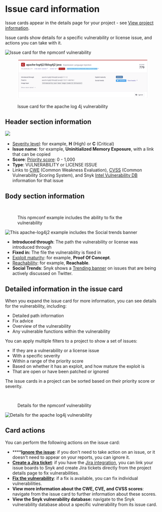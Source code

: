 # Issue card information

Issue cards appear in the details page for your project - see [View project information](https://docs.snyk.io/getting-started/introduction-to-snyk-projects/view-project-information).

Issue cards show details for a specific vulnerability or license issue, and actions you can take with it.

![Issue card for the npmconf vulnerability](../../.gitbook/assets/copy\_link\_to\_issue-8dec2022.png)

<figure><img src="../../.gitbook/assets/image-card-apachelog4j2-8dec2022.png" alt=""><figcaption><p>Issue card for the apache log 4j vulnerability</p></figcaption></figure>

## Header section information

![](../../.gitbook/assets/issue-card-header\_8dec2022.png)

* [Severity level](https://docs.snyk.io/introducing-snyk/snyks-core-concepts/severity-levels): for example, **H** (High) or **C** (Critical)
* **Issue name**: for example, **Uninitialized Memory Exposure**, with a link that can be copied
* **Score**: [Priority score](https://docs.snyk.io/fixing-and-prioritizing-issues/starting-to-fix-vulnerabilities/snyk-priority-score): 0 - 1,000
* **Type**: VULNERABILITY or LICENSE ISSUE
* Links to [CWE](https://cwe.mitre.org/index.html) (Common Weakness Evaluation), [CVSS](https://www.first.org/cvss/calculator/3.1) (Common Vulnerability Scoring System), and Snyk [Intel Vulnerability DB](https://snyk.io/vuln) information for that issue

## Body section information

<figure><img src="../../.gitbook/assets/issue-card-body-eg1_8dec2022.png" alt=""><figcaption><p>This npmconf example includes the ability to fix the vulnerability</p></figcaption></figure>

![This apache-log4j2 example includes the Social trends banner](../../.gitbook/assets/issue-card\_body-section\_14sept2022.png)

* **Introduced through**: The path the vulnerability or license was introduced through
* **Fixed in:** The file the vulnerability is fixed in
* [Exploit maturity](https://docs.snyk.io/fixing-and-prioritizing-issues/issue-management/evaluating-and-prioritizing-vulnerabilities): for example, **Proof Of Concept**.
* [Reachability](https://support.snyk.io/hc/en-us/articles/360010554837-Reachable-Vulnerabilities-): for example, **Reachable**.
* **Social Trends**: Snyk shows a [Trending banner](https://docs.snyk.io/fixing-and-prioritizing-issues/prioritizing-issues/prioritize-by-social-trends) on issues that are being actively discussed on Twitter.

## Detailed information in the issue card

When you expand the issue card for more information, you can see details for the vulnerability, including:

* Detailed path information
* Fix advice
* Overview of the vulnerability
* Any vulnerable functions within the vulnerability

You can apply multiple filters to a project to show a set of issues:

* If they are a vulnerability or a license issue
* With a specific severity
* Within a range of the priority score
* Based on whether it has an exploit, and how mature the exploit is
* That are open or have been patched or ignored

The issue cards in a project can be sorted based on their priority score or severity.

<figure><img src="../../.gitbook/assets/image-card-expanded_8dec2022.png" alt=""><figcaption><p>Details for the npmconf vulnerability</p></figcaption></figure>

![Details for the apache log4j vulnerability](../../.gitbook/assets/issue\_card-expanded\_14sept2022.png)

## Card actions

You can perform the following actions on the issue card:

* \*\*\*\*[**Ignore the issue**](../../features/manage-issues/issue-management/ignore-issues.md): if you don't need to take action on an issue, or it doesn't need to appear on your reports, you can ignore it.
* [**Create a Jira ticket**](https://docs.snyk.io/integrations/untitled-3/jira): if you have the [Jira integration](https://docs.snyk.io/integrations/untitled-3/jira), you can link your issue boards to Snyk and create Jira tickets directly from the project details page to fix vulnerabilities.
* [**Fix the vulnerability**](https://docs.snyk.io/snyk-open-source/open-source-basics/fixing-vulnerabilities): if a fix is available, you can fix individual vulnerabilities.
* **View more information about the CWE, CVE, and CVSS scores**: navigate from the issue card to further information about these scores.
* **View the Snyk vulnerability database:** navigate to the Snyk vulnerability database about a specific vulnerability from its issue card.
